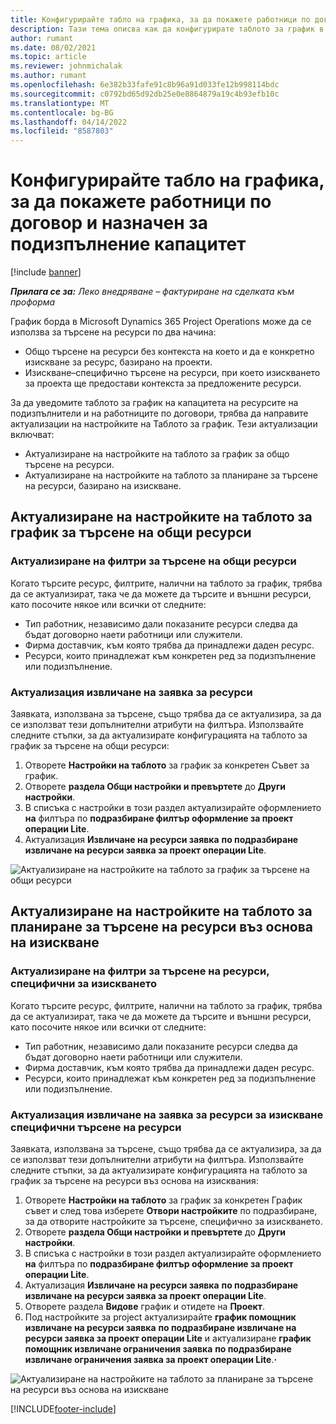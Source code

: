 ```yaml
---
title: Конфигурирайте табло на графика, за да покажете работници по договор и назначен за подизпълнение капацитет
description: Тази тема описва как да конфигурирате таблото за график в Microsoft Dynamics 365 Project Operations да показва капацитета на подизпълнените ресурси при персонал на изискванията за ресурси на проекта.
author: rumant
ms.date: 08/02/2021
ms.topic: article
ms.reviewer: johnmichalak
ms.author: rumant
ms.openlocfilehash: 6e382b33fafe91c8b96a91d033fe12b998114bdc
ms.sourcegitcommit: c0792bd65d92db25e0e8864879a19c4b93efb10c
ms.translationtype: MT
ms.contentlocale: bg-BG
ms.lasthandoff: 04/14/2022
ms.locfileid: "8587803"
---
```

# <a name="configure-schedule-board-to-show-contract-workers-and-subcontracted-capacity"></a>Конфигурирайте табло на графика, за да покажете работници по договор и назначен за подизпълнение капацитет 

[!include [banner](../../includes/dataverse-preview.md)]

_**Прилага се за:** Леко внедряване – фактуриране на сделката към проформа_

График борда в Microsoft Dynamics 365 Project Operations може да се използва за търсене на ресурси по два начина:

- Общо търсене на ресурси без контекста на което и да е конкретно изискване за ресурс, базирано на проекти.
- Изискване–специфично търсене на ресурси, при което изискването за проекта ще предостави контекста за предложените ресурси.

За да уведомите таблото за график на капацитета на ресурсите на подизпълнители и на работниците по договори, трябва да направите актуализации на настройките на Таблото за график. Тези актуализации включват: 
- Актуализиране на настройките на таблото за график за общо търсене на ресурси.
- Актуализиране на настройките на таблото за планиране за търсене на ресурси, базирано на изискване.

## <a name="update-schedule-board-settings-for-general-resource-search"></a>Актуализиране на настройките на таблото за график за търсене на общи ресурси
### <a name="update-filters-for-general-resource-search"></a>Актуализиране на филтри за търсене на общи ресурси
Когато търсите ресурс, филтрите, налични на таблото за график, трябва да се актуализират, така че да можете да търсите и външни ресурси, като посочите някое или всички от следните:
  - Тип работник, независимо дали показаните ресурси следва да бъдат договорно наети работници или служители.
  - Фирма доставчик, към която трябва да принадлежи даден ресурс.
  - Ресурси, които принадлежат към конкретен ред за подизпълнение или подизпълнение.
    
### <a name="update-retrieve-resource-query"></a>Актуализация извличане на заявка за ресурси
Заявката, използвана за търсене, също трябва да се актуализира, за да се използват тези допълнителни атрибути на филтъра. Използвайте следните стъпки, за да актуализирате конфигурацията на таблото за график за търсене на общи ресурси:  
1. Отворете **Настройки на таблото** за график за конкретен Съвет за график.
2. Отворете **раздела Общи настройки и превъртете** до **Други настройки**.
3. В списъка с настройки в този раздел актуализирайте оформлението **на** филтъра по **подразбиране филтър оформление за проект операции Lite**.
4. Актуализация **Извличане на ресурси заявка** **по подразбиране извличане на ресурси заявка за проект операции Lite**.

![Актуализиране на настройките на таблото за график за търсене на общи ресурси](../media/BoardSettings.png)  

## <a name="update-schedule-board-settings-for-requirementbased-resource-search"></a>Актуализиране на настройките на таблото за планиране за търсене на ресурси въз основа на изискване
### <a name="update-filters-for-requirement-specific-resource-search"></a>Актуализиране на филтри за търсене на ресурси, специфични за изискването 
Когато търсите ресурс, филтрите, налични на таблото за график, трябва да се актуализират, така че да можете да търсите и външни ресурси, като посочите някое или всички от следните:
 - Тип работник, независимо дали показаните ресурси следва да бъдат договорно наети работници или служители.
 - Фирма доставчик, към която трябва да принадлежи даден ресурс.
 - Ресурси, които принадлежат към конкретен ред за подизпълнение или подизпълнение.

### <a name="update-retrieve-resource-query-for-requirement-specific-resource-search"></a>Актуализация извличане на заявка за ресурси за изискване специфични търсене на ресурси 
Заявката, използвана за търсене, също трябва да се актуализира, за да се използват тези допълнителни атрибути на филтъра. Използвайте следните стъпки, за да актуализирате конфигурацията на таблото за график за търсене на ресурси въз основа на изисквания:

1. Отворете **Настройки на таблото** за график за конкретен График съвет и след това изберете **Отвори настройките** по подразбиране, за да отворите настройките за търсене, специфично за изискването.
2. Отворете **раздела Общи настройки и превъртете** до **Други настройки**.
3. В списъка с настройки в този раздел актуализирайте оформлението **на** филтъра по **подразбиране филтър оформление за проект операции Lite**.
4. Актуализация **Извличане на ресурси заявка** **по подразбиране извличане на ресурси заявка за проект операции Lite**.
5. Отворете раздела **Видове** график и отидете на **Проект**.
6. Под настройките за project актуализирайте **график помощник извличане на ресурси заявка** **по подразбиране извличане на ресурси заявка за проект операции Lite** и актуализиране **график помощник извличане ограничения заявка** **по подразбиране извличане ограничения заявка за проект операции Lite**.**·**

![Актуализиране на настройките на таблото за планиране за търсене на ресурси въз основа на изискване](../media/SASettings.png)  

[!INCLUDE[footer-include](../../includes/footer-banner.md)]
